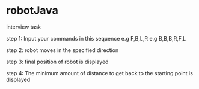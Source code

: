 # robotJava
interview task

step 1: Input your commands in this sequence
      e.g  F,B,L,R
      e.g  B,B,B,R,F,L

step 2: robot moves in the specified direction

step 3: final position of robot is displayed

step 4: The minimum amount of distance to get back to the starting point is displayed
